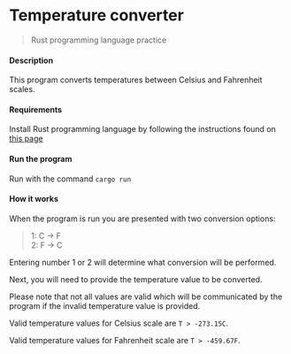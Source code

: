 # Temperature converter

> Rust programming language practice
 
 #### Description
 
 This program converts temperatures between Celsius and Fahrenheit scales.
 
 #### Requirements
 
 Install Rust programming language by following the instructions found on [this page](https://doc.rust-lang.org/stable/book/ch01-01-installation.html)
 
 #### Run the program
 
 Run with the command `cargo run`

#### How it works

When the program is run you are presented with two conversion options:

> 1: C -> F  
> 2: F -> C

Entering number 1 or 2 will determine what conversion will be performed.

Next, you will need to provide the temperature value to be converted.

Please note that not all values are valid which will be communicated by the program if the invalid temperature value is provided.

Valid temperature values for Celsius scale are `T > -273.15C`.

Valid temperature values for Fahrenheit scale are `T > -459.67F`.
